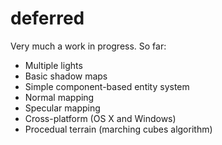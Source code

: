 deferred
========

Very much a work in progress. So far:

* Multiple lights
* Basic shadow maps
* Simple component-based entity system
* Normal mapping
* Specular mapping
* Cross-platform (OS X and Windows)
* Procedual terrain (marching cubes algorithm)

